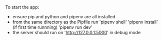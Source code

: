 To start the app:
 - ensure pip and python and pipenv are all installed
 - from the same directory as the Pipfile run 'pipenv shell' 'pipenv install' (if first time runnning) 'pipenv run dev'
 - the server should run on 'http://127.0.0.1:5000' in debug mode